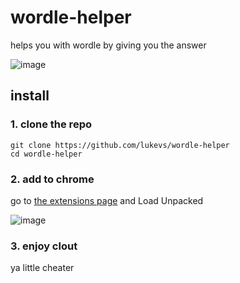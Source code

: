 # wordle-helper
helps you with wordle by giving you the answer

![image](https://user-images.githubusercontent.com/5885679/149996906-c1c97b7c-fb58-4a27-ab5b-fe3c3a60d78b.png)

## install

### 1. clone the repo
```
git clone https://github.com/lukevs/wordle-helper
cd wordle-helper
```

### 2. add to chrome

go to [the extensions page](chrome://extensions/) and Load Unpacked

![image](https://user-images.githubusercontent.com/5885679/149997291-97ee1fcd-79de-4aa1-8299-28700f18e56e.png)

### 3. enjoy clout

ya little cheater
